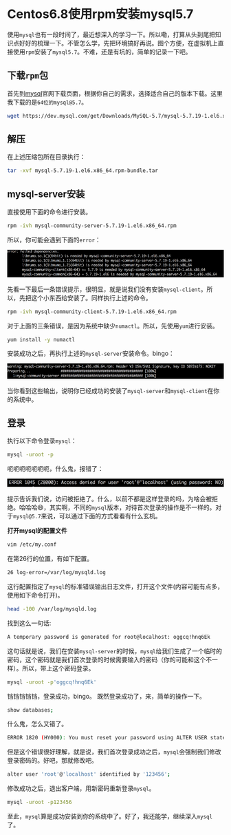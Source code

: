 # Centos6.8使用rpm安装mysql5.7

使用`mysql`也有一段时间了，最近想深入的学习一下。所以嘞，打算从头到尾把知识点好好的梳理一下。不管怎么学，先把环境搞好再说。图个方便，在虚拟机上直接使用`rpm`安装了`mysql5.7`。不难，还是有坑的，简单的记录一下吧。

## 下载`rpm`包

首先到[mysql](https://dev.mysql.com/downloads/repo/yum/)官网下载页面，根据你自己的需求，选择适合自己的版本下载。这里我下载的是`64位的mysql@5.7`。

```bash
wget https://dev.mysql.com/get/Downloads/MySQL-5.7/mysql-5.7.19-1.el6.x86_64.rpm-bundle.tar
```

## 解压

在上述压缩包所在目录执行：
```bash
tar -xvf mysql-5.7.19-1.el6.x86_64.rpm-bundle.tar
```
## mysql-server安装

直接使用下面的命令进行安装。
```bash
rpm -ivh mysql-community-server-5.7.19-1.el6.x86_64.rpm
```
所以，你可能会遇到下面的`error`：

![img](/blog/mysql1.png)

先看一下最后一条错误提示，很明显，就是说我们没有安装`mysql-client`。所以，先把这个小东西给安装了。同样执行上述的命令。

```bash
rpm -ivh mysql-community-client-5.7.19-1.el6.x86_64.rpm
```

对于上面的三条错误，是因为系统中缺少`numactl`。所以，先使用`yum`进行安装。

```bash
yum install -y numactl
```

安装成功之后，再执行上述的`mysql-server`安装命令。bingo：

![img](/blog/mysql2.png)

当你看到这些输出，说明你已经成功的安装了`mysql-server`和`mysql-client`在你的系统中。

## 登录

执行以下命令登录`mysql`：
```bash
mysql -uroot -p
```

呃呃呃呃呃呃呃，什么鬼，报错了：

![img](/blog/mysql3.png)

提示告诉我们说，访问被拒绝了。什么，以前不都是这样登录的吗，为啥会被拒绝。哈哈哈😄，其实啊，不同的`mysql`版本，对待首次登录的操作是不一样的。对于`mysql@5.7`来说，可以通过下面的方式看看有什么玄机。

**打开mysql的配置文件**

```bash
vim /etc/my.conf
```

在第26行的位置，有如下配置。

```bash
26 log-error=/var/log/mysqld.log
```

这行配置指定了`mysql`的标准错误输出日志文件，打开这个文件(内容可能有点多，使用如下命令打开)。

```bash
head -100 /var/log/mysqld.log
```
找到这么一句话:

```bash
A temporary password is generated for root@localhost: oggcq!hnq6Ek
```

这句话就是说，我们在安装`mysql-server`的时候，`mysql`给我们生成了一个临时的密码，这个密码就是我们首次登录的时候需要输入的密码（你的可能和这个不一样）。所以，带上这个密码登录。

```bash
mysql -uroot -p'oggcq!hnq6Ek'
```

铛铛铛铛铛，登录成功，bingo。
既然登录成功了，来，简单的操作一下。

```bash
show databases;
```

什么鬼，怎么又错了。

```bash
ERROR 1820 (HY000): You must reset your password using ALTER USER statement before executing this statement.
```
但是这个错误很好理解，就是说，我们首次登录成功之后，`mysql`会强制我们修改登录密码的。好吧，那就修改吧。

```bash
alter user 'root'@'localhost' identified by '123456';
```

修改成功之后，退出客户端，用新密码重新登录`mysql`。

```bash
mysql -uroot -p123456
```

至此，`mysql`算是成功安装到你的系统中了。好了，我还能学，继续深入`mysql`了。
